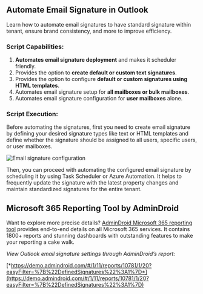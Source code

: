 ﻿## Automate Email Signature in Outlook
Learn how to automate email signatures to have standard signature within tenant, ensure brand consistency, and more to improve efficiency.
### Script Capabilities:
1. **Automates email signature deployment** and makes it scheduler friendly.
1. Provides the option to **create default or custom text signatures**. 
1. Provides the option to configure **default or custom signatures using HTML templates**. 
1. Automates email signature setup for **all mailboxes or bulk mailboxes**. 
1. Automates email signature configuration for **user mailboxes** alone.
### Script Execution:
Before automating the signatures, first you need to create email signature by defining your desired signature types like text or HTML templates and define whether the signature should be assigned to all users, specific users, or user mailboxes.

![Email signature configuration](https://o365reports.com/wp-content/uploads/2024/06/Email-signature-configuration-Output.png?v=1718712175)

Then, you can proceed with automating the configured email signature by scheduling it by using Task Scheduler or Azure Automation. It helps to frequently update the signature with the latest property changes and maintain standardized signatures for the entire tenant.
## Microsoft 365 Reporting Tool by AdminDroid
Want to explore more precise details? [AdminDroid Microsoft 365 reporting tool](https://admindroid.com/?src=GitHub) provides end-to-end details on all Microsoft 365 services. It contains 1800+ reports and stunning dashboards with outstanding features to make your reporting a cake walk.

*View Outlook email signature settings through AdminDroid’s report:*

[*https://demo.admindroid.com/#/1/11/reports/10781/1/20?easyFilter=%7B%22DefinedSignatures%22%3A1%7D*](https://demo.admindroid.com/#/1/11/reports/10781/1/20?easyFilter=%7B%22DefinedSignatures%22%3A1%7D)

